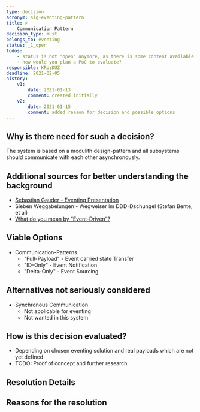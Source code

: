```yaml
---
type: decision
acronym: sig-eventing-pattern
title: >
    Communication Pattern
decision_type: must
belongs_to: eventing
status: _1_open
todos:
    - status is not "open" anymore, as there is some content available
    - how would you plan a PoC to evaluate? 
responsible: KRU;DUZ
deadline: 2021-02-05
history:
    v1:
        date: 2021-01-13
        comment: created initially
    v2:
        date: 2021-01-15
        comment: added reason for decision and possible options
---
```


## Why is there need for such a decision?

The system is based on a modulith design-pattern and all subsystems should communicate with each other asynchronously.

## Additional sources for better understanding the background

* [Sebastian Gauder - Eventing Presentation](https://www.doag.org/formes/pubfiles/9948769/2018-NN-Sebastian_Gauder-Eventing_mit_Apache_Kafka__Haben_ist_besser_als_Brauchen-Praesentation.pdf)
* Sieben Weggabelungen - Wegweiser im DDD-Dschungel (Stefan Bente, et al)
* [What do you mean by “Event-Driven”?](https://martinfowler.com/articles/201701-event-driven.html)

## Viable Options

* Communication-Patterns
    * "Full-Payload"    - Event carried state Transfer
    * "ID-Only"         - Event Notification
    * "Delta-Only"      - Event Sourcing

## Alternatives not seriously considered

* Synchronous Communication
    * Not applicable for eventing
    * Not wanted in this system


## How is this decision evaluated?

* Depending on chosen eventing solution and real payloads which are not yet defined
* TODO: Proof of concept and further research

<!---
(**Before** you start working in this, please write down how you will evaluate this decision, and plan to 
come to a resolution. 
It is  **not sufficient** to perform a brief Google search, and then write  the "result" down. Any decision must
**always** be based on a thorough evaluation - if possible hands-on, i.e. by coding a brief proof-of-concept.
if this doesn't apply, then some other means of proper research must be given here - e.g. an evaluation of 
the most relevant literature or IT community sources.) 
--->
 
 
## Resolution Details

<!---
(If the resolation cannot be explained in 1-2 sentences, usually this section would contain a link to some
documentation in the Github wiki.)
--->

## Reasons for the resolution

<!---
(Please explain in 1-2 sentences, why you ultimately opted for this resolution, and not for an alternative one.)
--->
